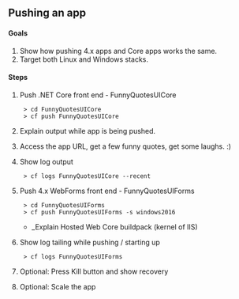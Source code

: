 ## Pushing an app
 
#### Goals 
1. Show how pushing 4.x apps and Core apps works the same.
1. Target both Linux and Windows stacks.

#### Steps

1. Push .NET Core front end - FunnyQuotesUICore

    ```
     > cd FunnyQuotesUICore
     > cf push FunnyQuotesUICore
    ``` 
    
1. Explain output while app is being pushed.
1. Access the app URL, get a few funny quotes, get some laughs. :)
1. Show log output

    ```
     > cf logs FunnyQuotesUICore --recent
    ```
1. Push 4.x WebForms front end - FunnyQuotesUIForms

    ```
     > cd FunnyQuotesUIForms
     > cf push FunnyQuotesUIForms -s windows2016
    ```

   * _Explain Hosted Web Core buildpack (kernel of IIS)

1. Show log tailing while pushing / starting up

    ```
     > cf logs FunnyQuotesUIForms
    ```
  
1. Optional: Press Kill button and show recovery
1. Optional: Scale the app
